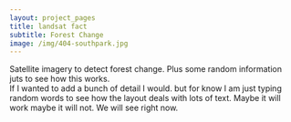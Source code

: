 ```yaml
---
layout: project_pages
title: landsat fact
subtitle: Forest Change
image: /img/404-southpark.jpg
---
```



Satellite imagery to detect forest change.  Plus some random information juts to see how this works.  
If I wanted to add a bunch of detail I would. but for know I am just typing random words to see how the layout deals with lots of text.  Maybe it will work maybe it will not.  We will see right now.
